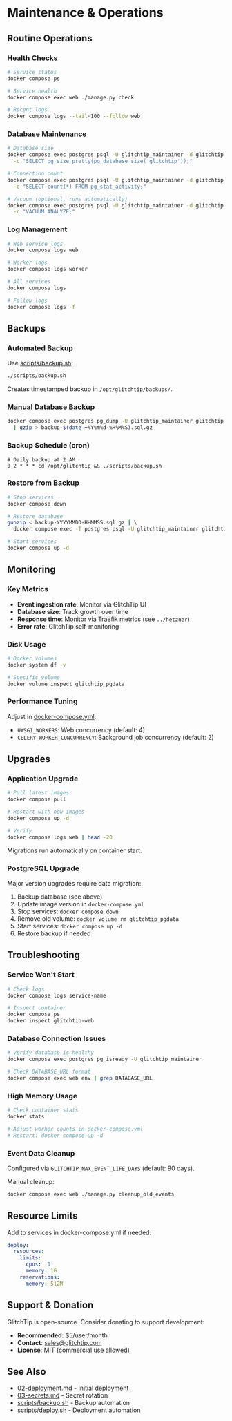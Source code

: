 # Maintenance & Operations

## Routine Operations

### Health Checks
```bash
# Service status
docker compose ps

# Service health
docker compose exec web ./manage.py check

# Recent logs
docker compose logs --tail=100 --follow web
```

### Database Maintenance
```bash
# Database size
docker compose exec postgres psql -U glitchtip_maintainer -d glitchtip \
  -c "SELECT pg_size_pretty(pg_database_size('glitchtip'));"

# Connection count
docker compose exec postgres psql -U glitchtip_maintainer -d glitchtip \
  -c "SELECT count(*) FROM pg_stat_activity;"

# Vacuum (optional, runs automatically)
docker compose exec postgres psql -U glitchtip_maintainer -d glitchtip \
  -c "VACUUM ANALYZE;"
```

### Log Management
```bash
# Web service logs
docker compose logs web

# Worker logs
docker compose logs worker

# All services
docker compose logs

# Follow logs
docker compose logs -f
```

## Backups

### Automated Backup
Use [scripts/backup.sh](../scripts/backup.sh):
```bash
./scripts/backup.sh
```

Creates timestamped backup in `/opt/glitchtip/backups/`.

### Manual Database Backup
```bash
docker compose exec postgres pg_dump -U glitchtip_maintainer glitchtip \
  | gzip > backup-$(date +%Y%m%d-%H%M%S).sql.gz
```

### Backup Schedule (cron)
```cron
# Daily backup at 2 AM
0 2 * * * cd /opt/glitchtip && ./scripts/backup.sh
```

### Restore from Backup
```bash
# Stop services
docker compose down

# Restore database
gunzip < backup-YYYYMMDD-HHMMSS.sql.gz | \
  docker compose exec -T postgres psql -U glitchtip_maintainer glitchtip

# Start services
docker compose up -d
```

## Monitoring

### Key Metrics
- **Event ingestion rate**: Monitor via GlitchTip UI
- **Database size**: Track growth over time
- **Response time**: Monitor via Traefik metrics (see `../hetzner`)
- **Error rate**: GlitchTip self-monitoring

### Disk Usage
```bash
# Docker volumes
docker system df -v

# Specific volume
docker volume inspect glitchtip_pgdata
```

### Performance Tuning
Adjust in [docker-compose.yml](../docker-compose.yml):
- `UWSGI_WORKERS`: Web concurrency (default: 4)
- `CELERY_WORKER_CONCURRENCY`: Background job concurrency (default: 2)

## Upgrades

### Application Upgrade
```bash
# Pull latest images
docker compose pull

# Restart with new images
docker compose up -d

# Verify
docker compose logs web | head -20
```

Migrations run automatically on container start.

### PostgreSQL Upgrade
Major version upgrades require data migration:
1. Backup database (see above)
2. Update image version in `docker-compose.yml`
3. Stop services: `docker compose down`
4. Remove old volume: `docker volume rm glitchtip_pgdata`
5. Start services: `docker compose up -d`
6. Restore backup if needed

## Troubleshooting

### Service Won't Start
```bash
# Check logs
docker compose logs service-name

# Inspect container
docker compose ps
docker inspect glitchtip-web
```

### Database Connection Issues
```bash
# Verify database is healthy
docker compose exec postgres pg_isready -U glitchtip_maintainer

# Check DATABASE_URL format
docker compose exec web env | grep DATABASE_URL
```

### High Memory Usage
```bash
# Check container stats
docker stats

# Adjust worker counts in docker-compose.yml
# Restart: docker compose up -d
```

### Event Data Cleanup
Configured via `GLITCHTIP_MAX_EVENT_LIFE_DAYS` (default: 90 days).

Manual cleanup:
```bash
docker compose exec web ./manage.py cleanup_old_events
```

## Resource Limits

Add to services in docker-compose.yml if needed:
```yaml
deploy:
  resources:
    limits:
      cpus: '1'
      memory: 1G
    reservations:
      memory: 512M
```

## Support & Donation

GlitchTip is open-source. Consider donating to support development:
- **Recommended**: $5/user/month
- **Contact**: sales@glitchtip.com
- **License**: MIT (commercial use allowed)

## See Also
- [02-deployment.md](./02-deployment.md) - Initial deployment
- [03-secrets.md](./03-secrets.md) - Secret rotation
- [scripts/backup.sh](../scripts/backup.sh) - Backup automation
- [scripts/deploy.sh](../scripts/deploy.sh) - Deployment automation
